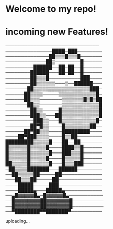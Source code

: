 # Welcome to my repo!


# incoming new  Features!


──────────────────────────────
───────────────████─███────────
──────────────██▒▒▒█▒▒▒█───────
─────────────██▒────────█──────
─────────██████──██─██──█──────
────────██████───██─██──█──────
────────██▒▒▒█──────────███────
────────██▒▒▒▒▒▒───▒──██████───
───────██▒▒▒▒▒▒▒▒▒▒▒▒▒▒▒▒▒▒███─
──────██▒▒▒▒─────▒▒▒▒▒▒▒▒▒▒▒▒█─
──────██▒▒▒───────▒▒▒▒▒▒▒█▒█▒██
───────██▒▒───────▒▒▒▒▒▒▒▒▒▒▒▒█
────────██▒▒─────█▒▒▒▒▒▒▒▒▒▒▒▒█
────────███▒▒───██▒▒▒▒▒▒▒▒▒▒▒▒█
─────────███▒▒───█▒▒▒▒▒▒▒▒▒▒▒█─
────────██▀█▒▒────█▒▒▒▒▒▒▒▒██──
──────██▀██▒▒▒────█████████────
────██▀███▒▒▒▒────█▒▒██────────
█████████▒▒▒▒▒█───██──██───────
█▒▒▒▒▒▒█▒▒▒▒▒█────████▒▒█──────
█▒▒▒▒▒▒█▒▒▒▒▒▒█───███▒▒▒█──────
█▒▒▒▒▒▒█▒▒▒▒▒█────█▒▒▒▒▒█──────
██▒▒▒▒▒█▒▒▒▒▒▒█───█▒▒▒███──────
─██▒▒▒▒███████───██████────────
──██▒▒▒▒▒██─────██─────────────
───██▒▒▒██─────██──────────────
────█████─────███──────────────
────█████▄───█████▄────────────
──▄█▓▓▓▓▓█▄─█▓▓▓▓▓█▄───────────
──█▓▓▓▓▓▓▓▓██▓▓▓▓▓▓▓█──────────
──█▓▓▓▓▓▓▓▓██▓▓▓▓▓▓▓█──────────
──▀████████▀▀███████▀──────────

uploading...